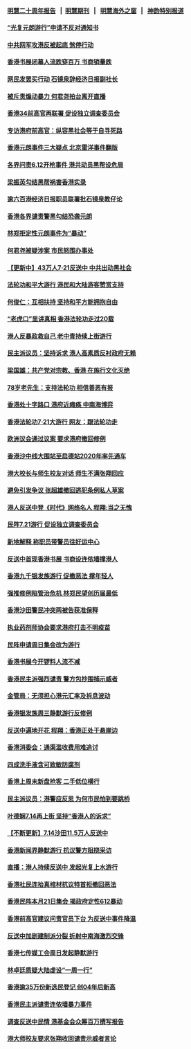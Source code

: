 #### [明慧二十周年报告](https://github.com/gfw-breaker/mh-reports/blob/master/README.md?t=07241442) &nbsp;&nbsp;|&nbsp;&nbsp;[明慧期刊](https://github.com/gfw-breaker/mh-qikan) &nbsp;&nbsp;|&nbsp;&nbsp; [明慧海外之窗](https://github.com/gfw-breaker/mh-news/blob/master/README.md?t=07241442) &nbsp;&nbsp;|&nbsp;&nbsp; [神韵特别报道](https://github.com/gfw-breaker/mh-news/blob/master/shenyun.md?t=07241442) 

#### [“光复元朗游行”申请不反对通知书](../pages/nsc415/n11405240.md?t=07241442) 

#### [中共网军攻港反被起底 煞停行动](../pages/nsc415/n11405435.md?t=07241442) 

#### [香港书展闭幕人流跌穿百万 书商销量跌](../pages/nsc415/n11405291.md?t=07241442) 

#### [网民发罢买行动 石镜泉辞经济日报副社长](../pages/nsc415/n11405286.md?t=07241442) 

#### [被斥责煽动暴力 何君尧拍台离开直播](../pages/nsc415/n11405280.md?t=07241442) 

#### [香港34前高官再联署 促设独立调查委员会](../pages/nsc415/n11405249.md?t=07241442) 

#### [专访港府前高官：纵容黑社会等于自寻死路](../pages/nsc415/n11405222.md?t=07241442) 

#### [香港元朗事件三大疑点 北京雷洋事件翻版](../pages/nsc415/n11403965.md?t=07241442) 

#### [各界问责6.12开枪事件 港共动员黑帮设危局](../pages/nsc415/n11403252.md?t=07241442) 

#### [梁振英勾结黑帮祸害香港实录](../pages/nsc415/n11402942.md?t=07241442) 

#### [逾六百港经济日报职员联署批石镜泉教仔论](../pages/nsc415/n11403025.md?t=07241442) 

#### [香港各界谴责警黑勾结恐袭元朗](../pages/nsc415/n11403006.md?t=07241442) 

#### [林郑拒定性元朗事件为“暴动”](../pages/nsc415/n11402976.md?t=07241442) 

#### [何君尧被疑涉案 市民怒围办事处](../pages/nsc415/n11402948.md?t=07241442) 

#### [【更新中】43万人7·21反送中 中共出动黑社会](../pages/nsc415/n11399023.md?t=07241442) 

#### [法轮功和平大游行 港民和大陆游客赞赏支持](../pages/nsc415/n11399598.md?t=07241442) 

#### [何俊仁：互相扶持 坚持和平方能拥抱自由](../pages/nsc415/n11399136.md?t=07241442) 

#### [“老虎口”里讲真相 香港法轮功走过20载](../pages/nsc415/n11399927.md?t=07241442) 

#### [港人反暴政救自己 老中青持续上街游行](../pages/nsc415/n11399627.md?t=07241442) 

#### [民主派议员：坚持诉求 港人高素质反衬政府无赖](../pages/nsc415/n11399323.md?t=07241442) 

#### [梁国雄：共产党对宗教、香港 在施行文化灭绝](../pages/nsc415/n11399160.md?t=07241442) 

#### [78岁老先生：支持法轮功 相信善恶有报](../pages/nsc415/n11399292.md?t=07241442) 

#### [香港处十字路口 港府近瘫痪 中南海博弈](../pages/nsc415/n11398548.md?t=07241442) 

#### [香港法轮功7·21大游行 网友：跟法轮功走](../pages/nsc415/n11398406.md?t=07241442) 

#### [欧洲议会通过议案 要求港府撤回修例](../pages/nsc415/n11394258.md?t=07241442) 

#### [香港沙中线大围站至启德站2020年率先通车](../pages/nsc415/n11394268.md?t=07241442) 

#### [港大校长与师生校友对话 师生不满张翔回应](../pages/nsc415/n11394242.md?t=07241442) 

#### [避免引发争议 张超雄撤回逃犯条例私人草案](../pages/nsc415/n11394230.md?t=07241442) 

#### [港人反送中登《时代》网络名人 程翔:当之无愧](../pages/nsc415/n11391516.md?t=07241442) 

#### [民阵7.21游行 促设独立调查委员会](../pages/nsc415/n11391499.md?t=07241442) 

#### [新地解释 称职员带警员往好运中心](../pages/nsc415/n11391483.md?t=07241442) 

#### [反送中首现香港书展 书商设连侬墙撑港人](../pages/nsc415/n11391386.md?t=07241442) 

#### [香港九千银发族游行 促撤恶法 撑年轻人](../pages/nsc415/n11391448.md?t=07241442) 

#### [强推修例陷管治危机 林郑民望创历届最低](../pages/nsc415/n11389214.md?t=07241442) 

#### [香港沙田警民冲突两被告获准保释](../pages/nsc415/n11389321.md?t=07241442) 

#### [执业药剂师协会要求港府打击不明疫苗](../pages/nsc415/n11389313.md?t=07241442) 

#### [民阵申请周日集会改为游行](../pages/nsc415/n11389284.md?t=07241442) 

#### [香港书展今开锣料人流不减](../pages/nsc415/n11389281.md?t=07241442) 

#### [香港民主派强烈谴责 警方包抄围捕示威者](../pages/nsc415/n11386764.md?t=07241442) 

#### [金管局：无须担心港元汇率及拆息波动](../pages/nsc415/n11386838.md?t=07241442) 

#### [香港银发族周三静默游行反修例](../pages/nsc415/n11386834.md?t=07241442) 

#### [反送中遍地开花 程翔：香港正处于悬崖边](../pages/nsc415/n11386740.md?t=07241442) 

#### [香港消委会：通渠滥收费用难追讨](../pages/nsc415/n11386817.md?t=07241442) 

#### [四成洗手液含可致敏防腐剂](../pages/nsc415/n11386785.md?t=07241442) 

#### [香港上周末新盘抢客 二手低位横行](../pages/nsc415/n11384862.md?t=07241442) 

#### [民主派议员：港警应反思 为何市民怕到要跳桥](../pages/nsc415/n11383938.md?t=07241442) 

#### [叶德娴7.14再上街 坚持“香港人的诉求”](../pages/nsc415/n11383931.md?t=07241442) 

#### [【不断更新】7.14沙田11.5万人反送中](../pages/nsc415/n11383655.md?t=07241442) 

#### [香港新闻界静默游行 抗议警方阻挠采访](../pages/nsc415/n11383634.md?t=07241442) 

#### [直播：港人持续反送中 发起光复上水游行](../pages/nsc415/n11382577.md?t=07241442) 

#### [香港社民连抬真棺材抗议特首拒撤回恶法](../pages/nsc415/n11380988.md?t=07241442) 

#### [香港民阵本月21日集会 揭政府定性612暴动](../pages/nsc415/n11380922.md?t=07241442) 

#### [香港前高官建议问责官员下台 为反送中事件降温](../pages/nsc415/n11380909.md?t=07241442) 

#### [反送中加剧建制派分裂 折射中南海激烈交锋](../pages/nsc415/n11379563.md?t=07241442) 

#### [香港七传媒工会周日发起静默游行](../pages/nsc415/n11379663.md?t=07241442) 

#### [林卓廷质疑大陆虚设“一周一行”](../pages/nsc415/n11379636.md?t=07241442) 

#### [香港逾35万份新选民登记 创04年后新高](../pages/nsc415/n11379644.md?t=07241442) 

#### [香港民主派谴责连侬墙暴力事件](../pages/nsc415/n11379585.md?t=07241442) 

#### [调查反送中民情 港基金会众筹百万撰写报告](../pages/nsc415/n11377136.md?t=07241442) 

#### [港大师校友要求张翔收回谴责示威者言论](../pages/nsc415/n11377186.md?t=07241442) 

